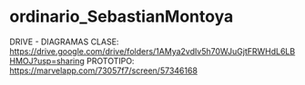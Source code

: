 # ordinario_SebastianMontoya
DRIVE - DIAGRAMAS CLASE: https://drive.google.com/drive/folders/1AMya2vdIv5h70WJuGjtFRWHdL6LBHMOJ?usp=sharing
PROTOTIPO: https://marvelapp.com/73057f7/screen/57346168
